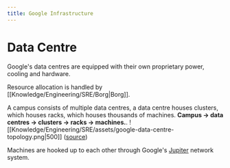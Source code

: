 ```yaml
---
title: Google Infrastructure
---
```


# Data Centre
Google's data centres are equipped with their own proprietary power, cooling and hardware.

Resource allocation is handled by [[Knowledge/Engineering/SRE/Borg|Borg]].

A campus consists of multiple data centres, a data centre houses clusters, which houses racks, which houses thousands of machines. **Campus → data centres → clusters → racks → machines.**.
![[Knowledge/Engineering/SRE/assets/google-data-centre-topology.png|500]]
([source](https://sre.google/sre-book/production-environment/))

Machines are hooked up to each other through Google's [Jupiter](https://cloud.google.com/blog/topics/systems/the-evolution-of-googles-jupiter-data-center-network) network system.



